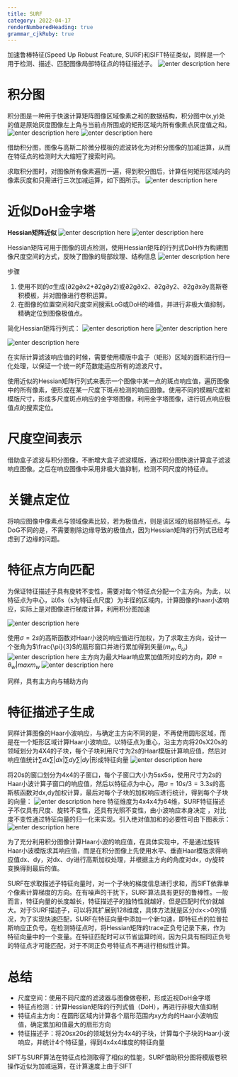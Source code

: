 ```yaml
---
title: SURF
category: 2022-04-17
renderNumberedHeading: true
grammar_cjkRuby: true
---
```



加速鲁棒特征(Speed Up Robust Feature, SURF)和SIFT特征类似，同样是一个用于检测、描述、匹配图像局部特征点的特征描述子。
![enter description here](./images/1650179648130.png)

# 积分图
积分图是一种用于快速计算矩阵图像区域像素之和的数据结构，积分图中(x,y)处的值是原始灰度图像左上角与当前点所围成的矩形区域内所有像素点灰度值之和。
![enter description here](./images/1650180091196.png)
![enter description here](./images/1650180098427.png)

借助积分图，图像与高斯二阶微分模板的滤波转化为对积分图像的加减运算，从而在特征点的检测时大大缩短了搜索时间。

求取积分图时，对图像所有像素遍历一遍，得到积分图后，计算任何矩形区域内的像素灰度和只需进行三次加减运算，如下图所示。
![enter description here](./images/1650180197970.png)
# 近似DoH金字塔

**Hessian矩阵近似**
![enter description here](./images/1650180611855.png)
![enter description here](./images/1650180635075.png)

Hessian矩阵可用于图像的斑点检测，使用Hessian矩阵的行列式DoH作为构建图像尺度空间的方式，反映了图像的局部纹理、结构信息
![enter description here](./images/1650180750230.png)

步骤
1. 使用不同的σ生成(∂2g∂x2+∂2g∂y2)或∂2g∂x2、∂2g∂y2、∂2g∂x∂y高斯卷积模板，并对图像进行卷积运算。
2. 在图像的位置空间和尺度空间搜索LoG或DoH的峰值，并进行非极大值抑制，精确定位到图像极值点。

简化Hessian矩阵行列式：
![enter description here](./images/1650181179571.png)
![enter description here](./images/1650181194933.png)

![enter description here](./images/1650181254164.png)

在实际计算滤波响应值的时候，需要使用模版中盒子（矩形）区域的面积进行归一化处理，以保证一个统一的F范数能适应所有的滤波尺寸。

使用近似的Hessian矩阵行列式来表示一个图像中某一点的斑点响应值，遍历图像中的所有像素，便形成在某一尺度下斑点检测的响应图像。使用不同的模糊尺度和模版尺寸，形成多尺度斑点响应的金字塔图像，利用金字塔图像，进行斑点响应极值点的搜索定位。

# 尺度空间表示
借助盒子滤波与积分图像，不断增大盒子滤波模版，通过积分图快速计算盒子滤波响应图像。之后在响应图像中采用非极大值抑制，检测不同尺度的特征点。

# 关键点定位
将响应图像中像素点与领域像素比较，若为极值点，则是该区域的局部特征点。与DoG不同的是，不需要剔除边缘导致的极值点，因为Hessian矩阵的行列式已经考虑到了边缘的问题。

# 特征点方向匹配
为保证特征描述子具有旋转不变性，需要对每个特征点分配一个主方向。为此，以特征点为中心，以6s（s为特征点尺度）为半径的区域内，计算图像的haar小波响应，实际上是对图像进行梯度计算，利用积分图加速

![enter description here](./images/1650184521693.png)

使用$\sigma=2s$的高斯函数对Haar小波的响应值进行加权，为了求取主方向，设计一个张角为$\frac{\pi}{3}$的扇形窗口并进行累加得到矢量$(m_{w},\theta_{\omega})$
![enter description here](./images/1650184727571.png)
主方向为最大Haar响应累加值所对应的方向，即$\theta=\theta_w|maxm_w$
![enter description here](./images/1650184781570.png)

同样，具有主方向与辅助方向

# 特征描述子生成
同样计算图像的Haar小波响应，与确定主方向不同的是，不再使用圆形区域，而是在一个矩形区域计算Haar小波响应。以特征点为重心，沿主方向将20sX20s的领域划分为4X4的子块，每个子块利用尺寸为2s的Haar模版计算响应值，然后对响应值统计$\sum{}dx$$\sum{}|dx|$$\sum{}dy$$\sum{}|dy|$形成特征向量
![enter description here](./images/1650185871948.png)

将20s的窗口划分为4x4的子窗口，每个子窗口大小为5sx5s，使用尺寸为2s的Haar小波计算子窗口的响应值，然后以特征点为中心，用$\sigma=10s/3=3.3s$的高斯核函数对dx,dy加权计算，最后对每个子块的加权响应进行统计，得到每个子块的向量：
![enter description here](./images/1650186042661.png)
特征维度为4x4x4为64维，SURF特征描述子不仅具有尺度、旋转不变性，还具有光照不变性，由小波响应本身决定 ，对比度不变性通过特征向量的归一化来实现。引入绝对值加和的必要性可由下图表示：
![enter description here](./images/1650192081952.png)

为了充分利用积分图像计算Haar小波的响应值，在具体实现中，不是通过旋转Haar小波模版求其响应值，而是在积分图像上先使用水平、垂直Haar模版求得响应值dx、dy，对dx、dy进行高斯加权处理，并根据主方向的角度对dx，dy旋转变换得到最后的值。

SURF在求取描述子特征向量时，对一个子块的梯度信息进行求和，而SIFT依靠单个像素计算梯度的方向。在有噪声的干扰下，SURF算法具有更好的鲁棒性。一般而言，特征向量的长度越长，特征描述子的独特性就越好，但是匹配时代价就越大。对于SURF描述子，可以将其扩展到128维度，具体方法就是区分dx<>0的情况，为了实现快速匹配，SURF在特征向量中添加一个新匀速，即特征点的拉普拉斯响应正负号。在检测特征点时，将Hessian矩阵的trace正负号记录下来，作为特征向量中的一个变量。在特征匹配时可以节省运算时间，因为只具有相同正负号的特征点才可能匹配，对于不同正负号特征点不再进行相似性计算。


# 总结
- 尺度空间：使用不同尺度的滤波器与图像做卷积，形成近视DoH金字塔
- 特征点检测：计算Hessian矩阵的行列式值（DoH），再进行非极大值抑制
- 特征点主方向：在圆形区域内计算各个扇形范围内xy方向的Haar小波响应值，确定累加和值最大的扇形方向
- 特征描述子：将20sx20s的领域划分为4x4的子块，计算每个子块的Haar小波响应，并统计4个特征量，得到4x4x4维度的特征向量

SIFT与SURF算法在特征点检测取得了相似的性能，SURF借助积分图将模版卷积操作近似为加减运算，在计算速度上由于SIFT